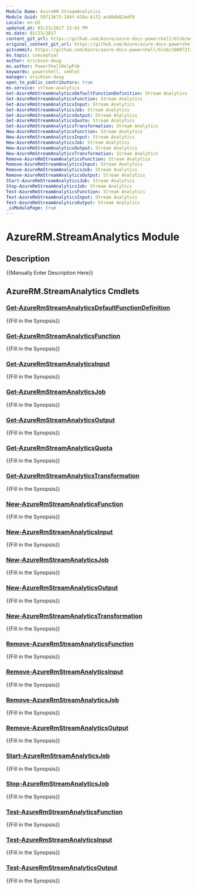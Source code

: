 ```yaml
---
Module Name: AzureRM.StreamAnalytics
Module Guid: 59713673-194f-418a-b1f2-ac60db82edf9
Locale: en-US
updated_at: 03/23/2017 23:03 PM
ms.date: 03/23/2017
content_git_url: https://github.com/Azure/azure-docs-powershell/blob/master/azureps-cmdlets-docs/ResourceManager/AzureRM.StreamAnalytics/v1.0.4.3/AzureRM.StreamAnalytics.md
original_content_git_url: https://github.com/Azure/azure-docs-powershell/blob/master/azureps-cmdlets-docs/ResourceManager/AzureRM.StreamAnalytics/v1.0.4.3/AzureRM.StreamAnalytics.md
gitcommit: https://github.com/Azure/azure-docs-powershell/blob/280872fa529e03be2466fa2252957a2060a9dfe4
ms.topic: conceptual
author: erickson-doug
ms.author: PowerShellHelpPub
keywords: powershell, cmdlet
manager: erickson-doug
open_to_public_contributors: true
ms.service: stream-analytics
Get-AzureRmStreamAnalyticsDefaultFunctionDefinition: Stream Analytics
Get-AzureRmStreamAnalyticsFunction: Stream Analytics
Get-AzureRmStreamAnalyticsInput: Stream Analytics
Get-AzureRmStreamAnalyticsJob: Stream Analytics
Get-AzureRmStreamAnalyticsOutput: Stream Analytics
Get-AzureRmStreamAnalyticsQuota: Stream Analytics
Get-AzureRmStreamAnalyticsTransformation: Stream Analytics
New-AzureRmStreamAnalyticsFunction: Stream Analytics
New-AzureRmStreamAnalyticsInput: Stream Analytics
New-AzureRmStreamAnalyticsJob: Stream Analytics
New-AzureRmStreamAnalyticsOutput: Stream Analytics
New-AzureRmStreamAnalyticsTransformation: Stream Analytics
Remove-AzureRmStreamAnalyticsFunction: Stream Analytics
Remove-AzureRmStreamAnalyticsInput: Stream Analytics
Remove-AzureRmStreamAnalyticsJob: Stream Analytics
Remove-AzureRmStreamAnalyticsOutput: Stream Analytics
Start-AzureRmStreamAnalyticsJob: Stream Analytics
Stop-AzureRmStreamAnalyticsJob: Stream Analytics
Test-AzureRmStreamAnalyticsFunction: Stream Analytics
Test-AzureRmStreamAnalyticsInput: Stream Analytics
Test-AzureRmStreamAnalyticsOutput: Stream Analytics
_isModulePage: true
---
```


# AzureRM.StreamAnalytics Module
## Description
{{Manually Enter Description Here}}

## AzureRM.StreamAnalytics Cmdlets
### [Get-AzureRmStreamAnalyticsDefaultFunctionDefinition](Get-AzureRmStreamAnalyticsDefaultFunctionDefinition.md)
{{Fill in the Synopsis}}

### [Get-AzureRmStreamAnalyticsFunction](Get-AzureRmStreamAnalyticsFunction.md)
{{Fill in the Synopsis}}

### [Get-AzureRmStreamAnalyticsInput](Get-AzureRmStreamAnalyticsInput.md)
{{Fill in the Synopsis}}

### [Get-AzureRmStreamAnalyticsJob](Get-AzureRmStreamAnalyticsJob.md)
{{Fill in the Synopsis}}

### [Get-AzureRmStreamAnalyticsOutput](Get-AzureRmStreamAnalyticsOutput.md)
{{Fill in the Synopsis}}

### [Get-AzureRmStreamAnalyticsQuota](Get-AzureRmStreamAnalyticsQuota.md)
{{Fill in the Synopsis}}

### [Get-AzureRmStreamAnalyticsTransformation](Get-AzureRmStreamAnalyticsTransformation.md)
{{Fill in the Synopsis}}

### [New-AzureRmStreamAnalyticsFunction](New-AzureRmStreamAnalyticsFunction.md)
{{Fill in the Synopsis}}

### [New-AzureRmStreamAnalyticsInput](New-AzureRmStreamAnalyticsInput.md)
{{Fill in the Synopsis}}

### [New-AzureRmStreamAnalyticsJob](New-AzureRmStreamAnalyticsJob.md)
{{Fill in the Synopsis}}

### [New-AzureRmStreamAnalyticsOutput](New-AzureRmStreamAnalyticsOutput.md)
{{Fill in the Synopsis}}

### [New-AzureRmStreamAnalyticsTransformation](New-AzureRmStreamAnalyticsTransformation.md)
{{Fill in the Synopsis}}

### [Remove-AzureRmStreamAnalyticsFunction](Remove-AzureRmStreamAnalyticsFunction.md)
{{Fill in the Synopsis}}

### [Remove-AzureRmStreamAnalyticsInput](Remove-AzureRmStreamAnalyticsInput.md)
{{Fill in the Synopsis}}

### [Remove-AzureRmStreamAnalyticsJob](Remove-AzureRmStreamAnalyticsJob.md)
{{Fill in the Synopsis}}

### [Remove-AzureRmStreamAnalyticsOutput](Remove-AzureRmStreamAnalyticsOutput.md)
{{Fill in the Synopsis}}

### [Start-AzureRmStreamAnalyticsJob](Start-AzureRmStreamAnalyticsJob.md)
{{Fill in the Synopsis}}

### [Stop-AzureRmStreamAnalyticsJob](Stop-AzureRmStreamAnalyticsJob.md)
{{Fill in the Synopsis}}

### [Test-AzureRmStreamAnalyticsFunction](Test-AzureRmStreamAnalyticsFunction.md)
{{Fill in the Synopsis}}

### [Test-AzureRmStreamAnalyticsInput](Test-AzureRmStreamAnalyticsInput.md)
{{Fill in the Synopsis}}

### [Test-AzureRmStreamAnalyticsOutput](Test-AzureRmStreamAnalyticsOutput.md)
{{Fill in the Synopsis}}

